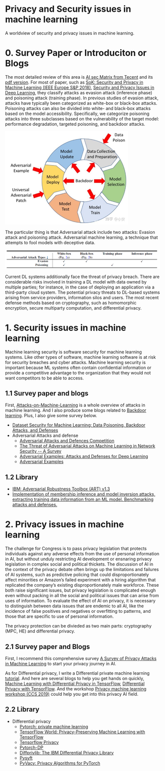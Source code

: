 # Privacy and Security issues in machine learning
A worldview of security and privacy issues in machine learning.

# 0. Survey Paper or Introduciton or Blogs 
The most detailed review of this area is [AI sec Matrix from Tecent](https://matrix.tencent.com/en/) and its [pdf version](1.pdf). For most of paper, such as [SoK: Security and Privacy in Machine Learning (IEEE Europe S&P 2018)](https://ieeexplore.ieee.org/document/8406613), [Security and Privacy Issues in Deep Learning](https://arxiv.org/abs/1807.11655), they classify attacks as evasion attack (inference phase) and poisoning attack (training phase). In previous studies of evasion attack, attacks have typically been categorized as white-box or black-box attacks. Poisoning attacks can also be divided into white- and black-box attacks based on the model accessibility. Specifically, we categorize poisoning attacks into three subclasses based on the vulnerability of the target model: performance degradation, targeted poisoning, and backdoor attacks.

<img src="2.jpg" width=400></img>

The particular thing is that Adversarial attack include two attacks: Evasion attack and poisoning attack. Adversarial machine learning, a technique that attempts to fool models with deceptive data.

<img src="1.png"></img>

Current DL systems additionally face the threat of privacy breach. There are considerable risks involved in training a DL model with data owned by multiple parties; for instance, in the case of deploying an application via a third-party cloud system. The potential privacy threats to DL-based systems arising from service providers, information silos and users. The most recent defense methods based on cryptography, such as homomorphic encryption, secure multiparty computation, and differential privacy.

# 1. Security issues in machine learning
Machine learning security is software security for machine learning systems. Like other types of software, machine learning software is at risk for security breaches and cyber attacks. Machine learning security is important because ML systems often contain confidential information or provide a competitive advantage to the organization that they would not want competitors to be able to access.
## 1.1 Survey paper and blogs
First, [Attacks-on-Machine-Learning](attacks.md) is a whole overview of attacks in machine learning. And I also produce some blogs related to [Backdoor learning](https://github.com/Billy1900/Backdoor-Learning). Plus, I also give some survey below.

- [Dataset Security for Machine Learning: Data Poisoning, Backdoor Attacks, and Defenses](https://arxiv.org/abs/2012.10544)
- Adversarial Attacks and defense
  - [Adversarial Attacks and Defences Competition](https://arxiv.org/pdf/1804.00097.pdf)
  - [The Threat of Adversarial Attacks on Machine Learning in Network Security -- A Survey](https://arxiv.org/abs/1911.02621)
  - [Adversarial Examples: Attacks and Defenses for Deep Learning](https://arxiv.org/abs/1712.07107)
  - [Adversarial Examples](https://arxiv.org/pdf/1806.04169.pdf)
## 1.2 Library
- [IBM: Adversarial Robustness Toolbox (ART) v1.3](https://github.com/IBM/adversarial-robustness-toolbox)
- [Implementation of membership inference and model inversion attacks, extracting training data information from an ML model. Benchmarking attacks and defenses.](https://github.com/Lab41/cyphercat)

# 2. Privacy issues in machine learning
The challenge for Congress is to pass privacy legislation that protects individuals against any adverse effects from the use of personal information in AI, but without unduly restricting AI development or ensnaring privacy legislation in complex social and political thickets. The discussion of AI in the context of the privacy debate often brings up the limitations and failures of AI systems, such as predictive policing that could disproportionately affect minorities or Amazon’s failed experiment with a hiring algorithm that replicated the company’s existing disproportionately male workforce. These both raise significant issues, but privacy legislation is complicated enough even without packing in all the social and political issues that can arise from uses of information. To evaluate the effect of AI on privacy, it is necessary to distinguish between data issues that are endemic to all AI, like the incidence of false positives and negatives or overfitting to patterns, and those that are specific to use of personal information.

The privacy protection can be divieded as two main parts: cryptography (MPC, HE) and differential privacy.
## 2.1 Survey paper and Blogs
First, I recommend this comprehensive survey [A Survey of Privacy Attacks in Machine Learning](https://arxiv.org/pdf/2007.07646.pdf) to start your privacy journey in AI. 

As for Differential privacy, I write a Differential private machine learning [tutorial](https://github.com/Billy1900/Awesome-Differential-Privacy). And here are several blogs to help you get hands on quickly, [Machine Learning with Differential Privacy in TensorFlow](http://www.cleverhans.io/privacy/2019/03/26/machine-learning-with-differential-privacy-in-tensorflow.html), [Differential Privacy with TensorFlow](https://blogs.rstudio.com/ai/posts/2019-12-20-differential-privacy/). And the workshop [Privacy machine learning workshop (CCS 2019)](https://ppml-workshop.github.io/) could help you get into this privacy AI field.
## 2.2 Library
- Differential privacy
  - [Pytorch: private machine learning](https://www.openmined.org/)
  - [TensorFlow World: Privacy-Preserving Machine Learning with TensorFlow](https://github.com/capeprivacy/tf-world-tutorial)
  - [Tensorflow Privacy](https://github.com/tensorflow/privacy)
  - [Pytorch-DP](https://github.com/facebookresearch/pytorch-dp)
  - [Diffprivlib: The IBM Differential Privacy Library](https://github.com/IBM/differential-privacy-library)
  - [Pysyft](https://github.com/OpenMined/PySyft)
  - [PyVacy: Privacy Algorithms for PyTorch](https://github.com/ChrisWaites/pyvacy)


